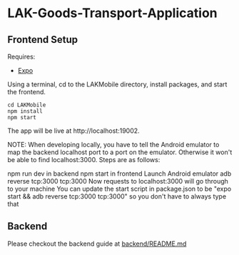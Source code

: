 # LAK-Goods-Transport-Application

## Frontend Setup

Requires:

- [Expo](https://docs.expo.dev/get-started/installation/)

Using a terminal, cd to the LAKMobile directory, install packages, and start the frontend.

```
cd LAKMobile
npm install
npm start
```

The app will be live at http://localhost:19002.

NOTE: When developing locally, you have to tell the Android emulator to map the backend localhost port to a port on the emulator. Otherwise it won't be able to find localhost:3000. Steps are as follows:

npm run dev in backend
npm start in frontend
Launch Android emulator
adb reverse tcp:3000 tcp:3000
Now requests to localhost:3000 will go through to your machine
You can update the start script in package.json to be "expo start && adb reverse tcp:3000 tcp:3000" so you don't have to always type that

## Backend

Please checkout the backend guide at [backend/README.md](./backend/README.md)
